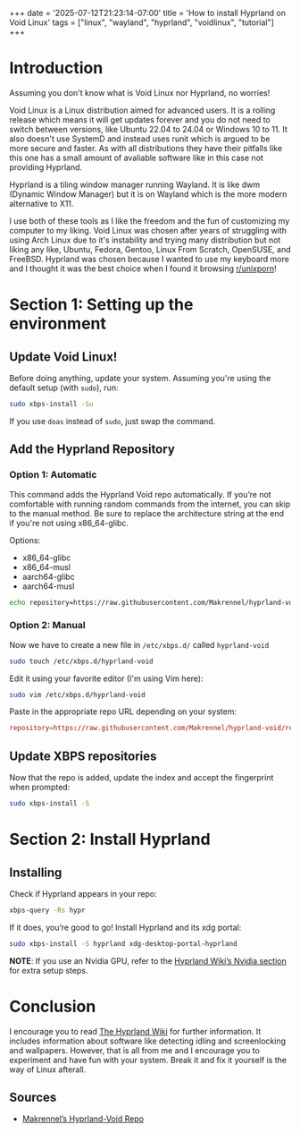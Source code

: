 +++
date = '2025-07-12T21:23:14-07:00'
title = 'How to install Hyprland on Void Linux'
tags = ["linux", "wayland", "hyprland", "voidlinux", "tutorial"]
+++

# Introduction

Assuming you don't know what is Void Linux nor Hyprland, no worries! 

Void Linux is a Linux distribution aimed for advanced users. It is a rolling release which means it will get updates forever and you do not need to switch between versions, like Ubuntu 22.04 to 24.04 or Windows 10 to 11. It also doesn't use SystemD and instead uses runit which is argued to be more secure and faster. As with all distributions they have their pitfalls like this one has a small amount of avaliable software like in this case not providing Hyprland.

Hyprland is a tiling window manager running Wayland. It is like dwm (Dynamic Window Manager) but it is on Wayland which is the more modern alternative to X11.

I use both of these tools as I like the freedom and the fun of customizing my computer to my liking. Void Linux was chosen after years of struggling with using Arch Linux due to it's instability and trying many distribution but not liking any like, Ubuntu, Fedora, Gentoo, Linux From Scratch, OpenSUSE, and FreeBSD. Hyprland was chosen because I wanted to use my keyboard more and I thought it was the best choice when I found it browsing [r/unixporn](https://www.reddit.com/r/unixporn)!

# Section 1: Setting up the environment

## Update Void Linux!

Before doing anything, update your system. Assuming you're using the default setup (with `sudo`), run:

```bash
sudo xbps-install -Su
```
If you use `doas` instead of `sudo`, just swap the command.

## Add the Hyprland Repository
### Option 1: Automatic

This command adds the Hyprland Void repo automatically. If you’re not comfortable with running random commands from the internet, you can skip to the manual method. Be sure to replace the architecture string at the end if you're not using x86_64-glibc.

Options:
- x86_64-glibc
- x86_64-musl
- aarch64-glibc
- aarch64-musl

```bash
echo repository=https://raw.githubusercontent.com/Makrennel/hyprland-void/repository-x86_64-glibc | sudo tee /etc/xbps.d/hyprland-void.conf
```

### Option 2: Manual
Now we have to create a new file in `/etc/xbps.d/` called `hyprland-void`

```bash
sudo touch /etc/xbps.d/hyprland-void
```

Edit it using your favorite editor (I'm using Vim here):

```bash
sudo vim /etc/xbps.d/hyprland-void
```

Paste in the appropriate repo URL depending on your system:

```conf
repository=https://raw.githubusercontent.com/Makrennel/hyprland-void/repository-x86_64-glibc
```

## Update XBPS repositories

Now that the repo is added, update the index and accept the fingerprint when prompted:
```bash
sudo xbps-install -S
```

# Section 2: Install Hyprland
## Installing

Check if Hyprland appears in your repo:

```bash
xbps-query -Rs hypr
```

If it does, you’re good to go! Install Hyprland and its xdg portal:

```bash
sudo xbps-install -S hyprland xdg-desktop-portal-hyprland
```
**NOTE**: If you use an Nvidia GPU, refer to the [Hyprland Wiki’s Nvidia section](https://wiki.hypr.land/Nvidia/) for extra setup steps.

# Conclusion
I encourage you to read [The Hyprland Wiki](https://wiki.hypr.land/) for further information. It includes information about software like detecting idling and screenlocking and wallpapers. However, that is all from me and I encourage you to experiment and have fun with your system. Break it and fix it yourself is the way of Linux afterall.

## Sources
- [Makrennel’s Hyprland-Void Repo](https://github.com/Makrennel/hyprland-void)